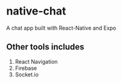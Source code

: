 # native-chat

A chat app built with React-Native and Expo

## Other tools includes

1. React Navigation
2. Firebase
3. Socket.io
